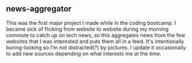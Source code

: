 ## news-aggregator

This was the first major project I made while in the coding bootcamp. I became sick of flicking from website to website during my morning commute to catch up on tech news, so this aggregates news from the few websites that I was interested and puts them all in a feed. It's intentionally boring-looking so I'm not distracted(?) by pictures.
I update it occasionally to add new sources depending on what interests me at the time.